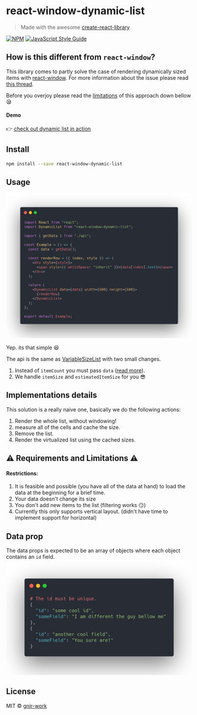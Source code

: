 # react-window-dynamic-list

> Made with the awesome [create-react-library](https://github.com/transitive-bullshit/create-react-library)

[![NPM](https://img.shields.io/npm/v/react-window-dynamic-list.svg)](https://www.npmjs.com/package/react-window-dynamic-list) [![JavaScript Style Guide](https://img.shields.io/badge/code_style-standard-brightgreen.svg)](https://standardjs.com)

## How is this different from `react-window`?
This library comes to partly solve the case of rendering dynamically sized items with [react-window](https://github.com/bvaughn/react-window).
For more information about the issue please read [this thread](https://github.com/bvaughn/react-window/issues/6).

Before you overjoy please read the [limitations](#warning-requirements-and-limitations-warning) of this approach down bellow :sleepy:

#### Demo
👉 [check out dynamic list in action](https://gnir-work.github.io/react-window-dynamic-list/)

## Install

```bash
npm install --save react-window-dynamic-list
```

## Usage
![Usage Preview](docs/carbon.png)

Yep. its that simple :satisfied:

The api is the same as [VariableSizeList](https://react-window.now.sh/#/api/VariableSizeList) with two small changes.
1. Instead of `itemCount` you must pass `data` ([read more](#data-prop)).
2. We handle `itemSize` and `estimatedItemSize` for you :sunglasses:

## Implementations details
This solution is a really naive one, basically we do the following actions:
1. Render the whole list, without windowing!
2. measure all of the cells and cache the size.
3. Remove the list.
4. Render the virtualized list using the cached sizes.

## :warning: Requirements and Limitations :warning:
#### Restrictions:
1. It is feasible and possible (you have all of the data at hand) to load the data at the beginning for a brief time.
2. Your data doesn't change its size
3. You don't add new items to the list (filtering works :smirk:)
4. Currently this only supports vertical layout. (didn't have time to implement support for horizontal)
 
## Data prop
The data props is expected to be an array of objects where each object contains an `id` field.
![dataProp](docs/dataProp.png)

## License

MIT © [gnir-work](https://github.com/gnir-work)
